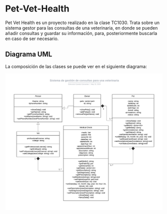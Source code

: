 # Pet-Vet-Health
 
Pet Vet Health es un proyecto realizado en la clase TC1030. Trata sobre un sistema gestor para las consultas de una veterinaria, en donde se pueden añadir consultas y guardar su información, para, posteriormente buscarla en caso de ser necesario.

## Diagrama UML

La composición de las clases se puede ver en el siguiente diagrama:

![](UML.jpeg)
